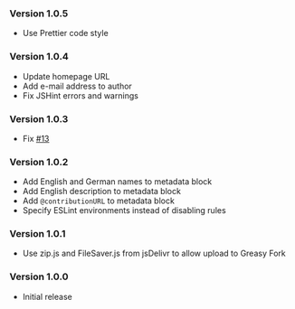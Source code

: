 ### Version 1.0.5

- Use Prettier code style

### Version 1.0.4

- Update homepage URL
- Add e-mail address to author
- Fix JSHint errors and warnings

### Version 1.0.3

- Fix [#13](https://github.com/TheLastZombie/userscripts/issues/13)

### Version 1.0.2

- Add English and German names to metadata block
- Add English description to metadata block
- Add `@contributionURL` to metadata block
- Specify ESLint environments instead of disabling rules

### Version 1.0.1

- Use zip.js and FileSaver.js from jsDelivr to allow upload to Greasy Fork

### Version 1.0.0

- Initial release
